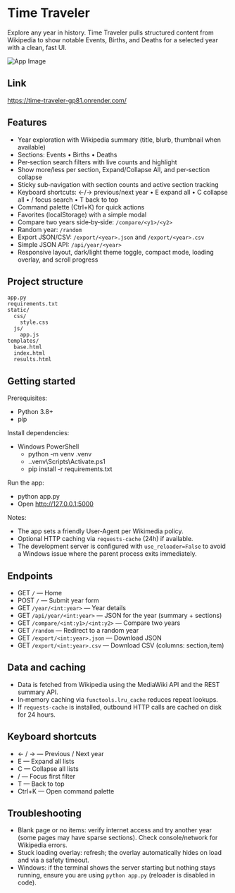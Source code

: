 # Time Traveler

Explore any year in history. Time Traveler pulls structured content from Wikipedia to show notable Events, Births, and Deaths for a selected year with a clean, fast UI.

![App Image](https://hc-cdn.hel1.your-objectstorage.com/s/v3/4145627141f6395d6a844c93eead3d0dd366823f_screenshot_2025-08-10_194102.png)

## Link

https://time-traveler-gp81.onrender.com/

## Features

- Year exploration with Wikipedia summary (title, blurb, thumbnail when available)
- Sections: Events • Births • Deaths
- Per‑section search filters with live counts and highlight
- Show more/less per section, Expand/Collapse All, and per‑section collapse
- Sticky sub‑navigation with section counts and active section tracking
- Keyboard shortcuts: ←/→ previous/next year • E expand all • C collapse all • / focus search • T back to top
- Command palette (Ctrl+K) for quick actions
- Favorites (localStorage) with a simple modal
- Compare two years side‑by‑side: `/compare/<y1>/<y2>`
- Random year: `/random`
- Export JSON/CSV: `/export/<year>.json` and `/export/<year>.csv`
- Simple JSON API: `/api/year/<year>`
- Responsive layout, dark/light theme toggle, compact mode, loading overlay, and scroll progress

## Project structure

```
app.py
requirements.txt
static/
  css/
    style.css
  js/
    app.js
templates/
  base.html
  index.html
  results.html
```

## Getting started

Prerequisites:
- Python 3.8+
- pip

Install dependencies:

- Windows PowerShell
  - python -m venv .venv
  - .\.venv\Scripts\Activate.ps1
  - pip install -r requirements.txt

Run the app:
- python app.py
- Open http://127.0.0.1:5000

Notes:
- The app sets a friendly User‑Agent per Wikimedia policy.
- Optional HTTP caching via `requests-cache` (24h) if available.
- The development server is configured with `use_reloader=False` to avoid a Windows issue where the parent process exits immediately.

## Endpoints

- GET `/` — Home
- POST `/` — Submit year form
- GET `/year/<int:year>` — Year details
- GET `/api/year/<int:year>` — JSON for the year (summary + sections)
- GET `/compare/<int:y1>/<int:y2>` — Compare two years
- GET `/random` — Redirect to a random year
- GET `/export/<int:year>.json` — Download JSON
- GET `/export/<int:year>.csv` — Download CSV (columns: section,item)

## Data and caching

- Data is fetched from Wikipedia using the MediaWiki API and the REST summary API.
- In‑memory caching via `functools.lru_cache` reduces repeat lookups.
- If `requests-cache` is installed, outbound HTTP calls are cached on disk for 24 hours.

## Keyboard shortcuts

- ← / → — Previous / Next year
- E — Expand all lists
- C — Collapse all lists
- / — Focus first filter
- T — Back to top
- Ctrl+K — Open command palette

## Troubleshooting

- Blank page or no items: verify internet access and try another year (some pages may have sparse sections). Check console/network for Wikipedia errors.
- Stuck loading overlay: refresh; the overlay automatically hides on load and via a safety timeout.
- Windows: if the terminal shows the server starting but nothing stays running, ensure you are using `python app.py` (reloader is disabled in code).

